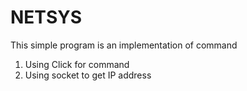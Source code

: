 # NETSYS

This simple program is an implementation of command
1. Using Click for command 
2. Using socket to get IP address
